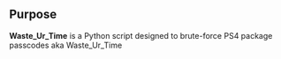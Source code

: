 ## Purpose

**Waste_Ur_Time** is a Python script designed to brute-force PS4 package passcodes aka Waste_Ur_Time
